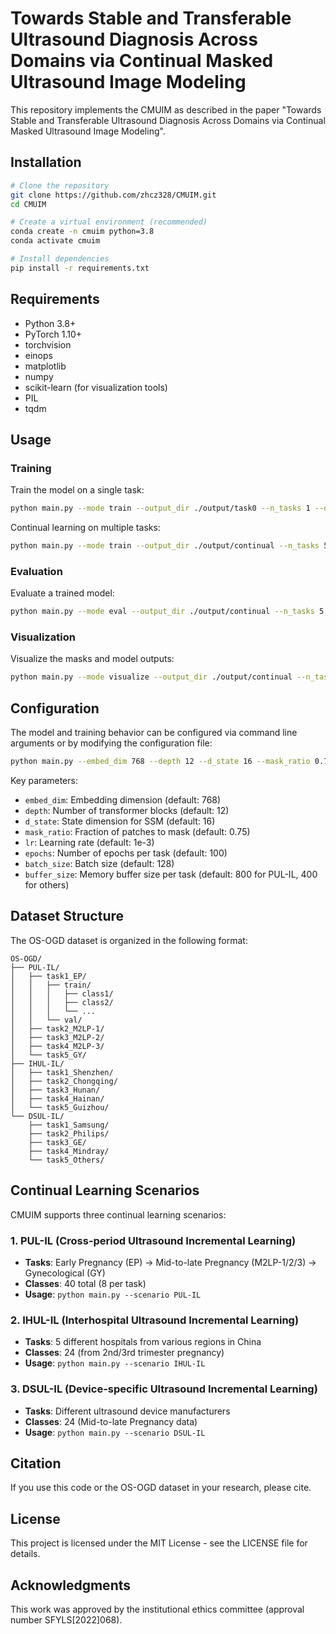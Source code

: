 # Towards Stable and Transferable Ultrasound Diagnosis Across Domains via Continual Masked Ultrasound Image Modeling
This repository implements the CMUIM as described in the paper "Towards Stable and Transferable Ultrasound Diagnosis Across Domains via Continual Masked Ultrasound Image Modeling".


## Installation
```bash
# Clone the repository
git clone https://github.com/zhcz328/CMUIM.git
cd CMUIM

# Create a virtual environment (recommended)
conda create -n cmuim python=3.8
conda activate cmuim

# Install dependencies
pip install -r requirements.txt
```

## Requirements
- Python 3.8+
- PyTorch 1.10+
- torchvision
- einops
- matplotlib
- numpy
- scikit-learn (for visualization tools)
- PIL
- tqdm

## Usage
### Training
Train the model on a single task:
```bash
python main.py --mode train --output_dir ./output/task0 --n_tasks 1 --data_path /path/to/OS-OGD
```

Continual learning on multiple tasks:
```bash
python main.py --mode train --output_dir ./output/continual --n_tasks 5 --data_path /path/to/OS-OGD --scenario PUL-IL
```

### Evaluation
Evaluate a trained model:
```bash
python main.py --mode eval --output_dir ./output/continual --n_tasks 5 --data_path /path/to/OS-OGD/test
```

### Visualization
Visualize the masks and model outputs:
```bash
python main.py --mode visualize --output_dir ./output/continual --n_tasks 5 --data_path /path/to/OS-OGD/test
```

## Configuration
The model and training behavior can be configured via command line arguments or by modifying the configuration file:
```bash
python main.py --embed_dim 768 --depth 12 --d_state 16 --mask_ratio 0.75 --lr 1e-4 --epochs 100 --batch_size 128
```

Key parameters:
- `embed_dim`: Embedding dimension (default: 768)
- `depth`: Number of transformer blocks (default: 12)
- `d_state`: State dimension for SSM (default: 16)
- `mask_ratio`: Fraction of patches to mask (default: 0.75)
- `lr`: Learning rate (default: 1e-3)
- `epochs`: Number of epochs per task (default: 100)
- `batch_size`: Batch size (default: 128)
- `buffer_size`: Memory buffer size per task (default: 800 for PUL-IL, 400 for others)

## Dataset Structure
The OS-OGD dataset is organized in the following format:
```
OS-OGD/
├── PUL-IL/
│   ├── task1_EP/
│   │   ├── train/
│   │   │   ├── class1/
│   │   │   ├── class2/
│   │   │   └── ...
│   │   └── val/
│   ├── task2_M2LP-1/
│   ├── task3_M2LP-2/
│   ├── task4_M2LP-3/
│   └── task5_GY/
├── IHUL-IL/
│   ├── task1_Shenzhen/
│   ├── task2_Chongqing/
│   ├── task3_Hunan/
│   ├── task4_Hainan/
│   └── task5_Guizhou/
└── DSUL-IL/
    ├── task1_Samsung/
    ├── task2_Philips/
    ├── task3_GE/
    ├── task4_Mindray/
    └── task5_Others/
```

## Continual Learning Scenarios
CMUIM supports three continual learning scenarios:

### 1. PUL-IL (Cross-period Ultrasound Incremental Learning)
- **Tasks**: Early Pregnancy (EP) → Mid-to-late Pregnancy (M2LP-1/2/3) → Gynecological (GY)
- **Classes**: 40 total (8 per task)
- **Usage**: `python main.py --scenario PUL-IL`

### 2. IHUL-IL (Interhospital Ultrasound Incremental Learning)
- **Tasks**: 5 different hospitals from various regions in China
- **Classes**: 24 (from 2nd/3rd trimester pregnancy)
- **Usage**: `python main.py --scenario IHUL-IL`

### 3. DSUL-IL (Device-specific Ultrasound Incremental Learning)
- **Tasks**: Different ultrasound device manufacturers
- **Classes**: 24 (Mid-to-late Pregnancy data)
- **Usage**: `python main.py --scenario DSUL-IL`


## Citation
If you use this code or the OS-OGD dataset in your research, please cite.

## License
This project is licensed under the MIT License - see the LICENSE file for details.

## Acknowledgments
This work was approved by the institutional ethics committee (approval number SFYLS[2022]068).
